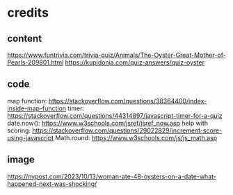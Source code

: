 # credits
## content
https://www.funtrivia.com/trivia-quiz/Animals/The-Oyster-Great-Mother-of-Pearls-209801.html 
https://kupidonia.com/quiz-answers/quiz-oyster 

## code
map function: https://stackoverflow.com/questions/38364400/index-inside-map-function
timer: https://stackoverflow.com/questions/44314897/javascript-timer-for-a-quiz 
date.now(): https://www.w3schools.com/jsref/jsref_now.asp 
help with scoring: https://stackoverflow.com/questions/29022829/increment-score-using-javascript
Math.round: https://www.w3schools.com/js/js_math.asp 

## image
https://nypost.com/2023/10/13/woman-ate-48-oysters-on-a-date-what-happened-next-was-shocking/ 